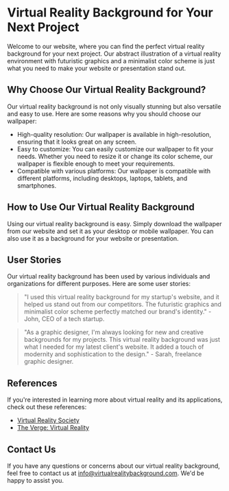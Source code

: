 <!--font:Cinzel Decorative-->

# Virtual Reality Background for Your Next Project

Welcome to our website, where you can find the perfect virtual reality background for your next project. Our abstract illustration of a virtual reality environment with futuristic graphics and a minimalist color scheme is just what you need to make your website or presentation stand out.

## Why Choose Our Virtual Reality Background?

Our virtual reality background is not only visually stunning but also versatile and easy to use. Here are some reasons why you should choose our wallpaper:

- High-quality resolution: Our wallpaper is available in high-resolution, ensuring that it looks great on any screen.
- Easy to customize: You can easily customize our wallpaper to fit your needs. Whether you need to resize it or change its color scheme, our wallpaper is flexible enough to meet your requirements.
- Compatible with various platforms: Our wallpaper is compatible with different platforms, including desktops, laptops, tablets, and smartphones.

## How to Use Our Virtual Reality Background

Using our virtual reality background is easy. Simply download the wallpaper from our website and set it as your desktop or mobile wallpaper. You can also use it as a background for your website or presentation.

## User Stories

Our virtual reality background has been used by various individuals and organizations for different purposes. Here are some user stories:

> "I used this virtual reality background for my startup's website, and it helped us stand out from our competitors. The futuristic graphics and minimalist color scheme perfectly matched our brand's identity." - John, CEO of a tech startup.

> "As a graphic designer, I'm always looking for new and creative backgrounds for my projects. This virtual reality background was just what I needed for my latest client's website. It added a touch of modernity and sophistication to the design." - Sarah, freelance graphic designer.

## References

If you're interested in learning more about virtual reality and its applications, check out these references:

- [Virtual Reality Society](#virtual-reality-society)
- [The Verge: Virtual Reality](#the-verge-virtual-reality)

## Contact Us

If you have any questions or concerns about our virtual reality background, feel free to contact us at [info@virtualrealitybackground.com](mailto:info@virtualrealitybackground.com). We'd be happy to assist you.

<!--

Write me content for website with wallpaper which alt text is:

"An abstract illustration of a virtual reality environment, with futuristic graphics and a minimalist color scheme."

The name/title of the page should not be 1:1 copy of the alt text but rather a real content of the website which is using this wallpaper.

- Use markdown format 
- Start with heading
- Heading should be short and concise
- The content should look like a real website 
- The website should not be about the wallpaper, wallpaper is just a related background
- Heading should be contain work "wallpaper" or "background"
- Include real sections like references, contact, user stories, etc. use things relevant to the page purpose.
- Feel free to use structure like headings, bullets, numbering, blockquotes, paragraphs, horizontal lines, etc.
- You can use formatting like bold or _italic_
- You can include UTF-8 emojis
- Links should be only #hash anchors (and you can refer to the document itself)
- Do not include images


---


# Virtual Reality Background for Your Next Project

Welcome to our website, where you can find the perfect virtual reality background for your next project. Our abstract illustration of a virtual reality environment with futuristic graphics and a minimalist color scheme is just what you need to make your website or presentation stand out.

## Why Choose Our Virtual Reality Background?

Our virtual reality background is not only visually stunning but also versatile and easy to use. Here are some reasons why you should choose our wallpaper:

- High-quality resolution: Our wallpaper is available in high-resolution, ensuring that it looks great on any screen.
- Easy to customize: You can easily customize our wallpaper to fit your needs. Whether you need to resize it or change its color scheme, our wallpaper is flexible enough to meet your requirements.
- Compatible with various platforms: Our wallpaper is compatible with different platforms, including desktops, laptops, tablets, and smartphones.

## How to Use Our Virtual Reality Background

Using our virtual reality background is easy. Simply download the wallpaper from our website and set it as your desktop or mobile wallpaper. You can also use it as a background for your website or presentation.

## User Stories

Our virtual reality background has been used by various individuals and organizations for different purposes. Here are some user stories:

> "I used this virtual reality background for my startup's website, and it helped us stand out from our competitors. The futuristic graphics and minimalist color scheme perfectly matched our brand's identity." - John, CEO of a tech startup.

> "As a graphic designer, I'm always looking for new and creative backgrounds for my projects. This virtual reality background was just what I needed for my latest client's website. It added a touch of modernity and sophistication to the design." - Sarah, freelance graphic designer.

## References

If you're interested in learning more about virtual reality and its applications, check out these references:

- [Virtual Reality Society](#virtual-reality-society)
- [The Verge: Virtual Reality](#the-verge-virtual-reality)

## Contact Us

If you have any questions or concerns about our virtual reality background, feel free to contact us at [info@virtualrealitybackground.com](mailto:info@virtualrealitybackground.com). We'd be happy to assist you.

-->
